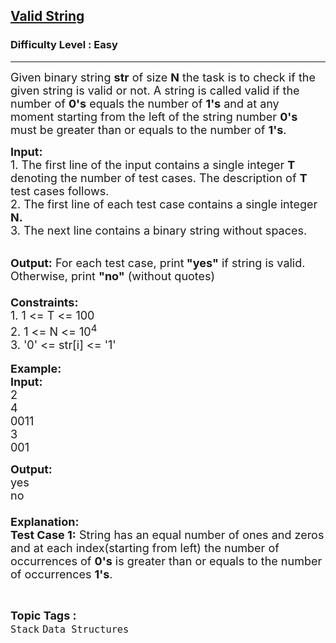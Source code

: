 <h2><a href="https://www.geeksforgeeks.org/problems/valid-string/0">Valid String</a></h2><h3>Difficulty Level : Easy</h3><hr><div class="problems_problem_content__Xm_eO"><p><span style="font-size:18px">Given binary string <strong>str</strong> of size <strong>N</strong> the task is to check if the given string is valid or not. A string is called valid if the number of <strong>0's</strong> equals the number of <strong>1's</strong> and at any moment starting from the left of the string number <strong>0's</strong> must be greater than or equals to the number of <strong>1's</strong>. </span></p>

<p><span style="font-size:18px"><strong>Input: </strong><br>
1. The first line of the input contains a single integer<em> </em> <strong>T</strong> denoting the number of test cases. The description of&nbsp;<strong>T</strong> test cases follows.<br>
2. The first line of each test case contains a single integer<strong> N</strong><strong>.</strong><br>
3. The next line contains a binary string without spaces.</span></p>

<p><br>
<span style="font-size:18px"><strong>Output:</strong> For each test case, print<strong> </strong><strong>"yes"</strong> if string is valid. Otherwise, print <strong>"no"</strong> (without quotes)<br>
<br>
<strong>Constraints:</strong><br>
1. 1 &lt;= T &lt;= 100</span><br>
<span style="font-size:18px">2. </span><span style="font-size:18px">1 &lt;= N &lt;= 10<sup>4</sup><br>
3. '0' &lt;= str[i] &lt;= '1'</span><br>
<br>
<span style="font-size:18px"><strong>Example:<br>
Input:</strong></span><br>
<span style="font-size:18px">2</span><br>
<span style="font-size:18px">4<br>
0011<br>
3<br>
001</span></p>

<p><strong><span style="font-size:18px">Output:</span></strong><br>
<span style="font-size:18px">yes<br>
no<br>
<br>
<strong>Explanation:</strong><br>
<strong>Test Case 1:</strong> String has an equal number of ones and zeros and at each index(starting from left) the number of occurrences of <strong>0's</strong> is greater than or equals to the&nbsp;number of occurrences <strong>1's</strong>.</span></p>
</div><br><p><span style=font-size:18px><strong>Topic Tags : </strong><br><code>Stack</code>&nbsp;<code>Data Structures</code>&nbsp;